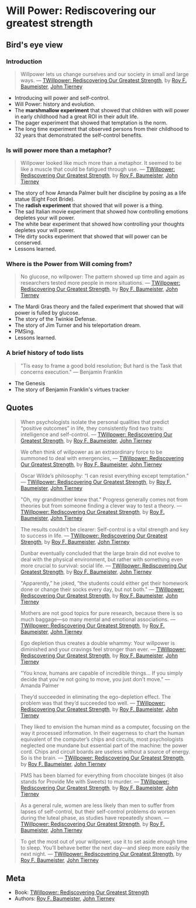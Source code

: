 # Will Power: Rediscovering our greatest strength

## Bird's eye view

### Introduction

> Willpower lets us change ourselves and our society in small and large ways.
> — [TWillpower: Rediscovering Our Greatest Strength][1], by [Roy F. Baumeister][2], [John Tierney][3]

- Introducing will power and self-control.
- Will Power: history and evolution.
- The **marshmallow experiment** that showed that children with will power in early childhood had a great ROI in their adult life.
- The pager experiment that showed that temptation is the norm.
- The long time experiment that observed persons from their childhood to 32 years that demonstrated the self-control benefits.

### Is will power more than a metaphor?

> Willpower looked like much more than a metaphor. It seemed to be like a muscle that could be fatigued through use.
> — [TWillpower: Rediscovering Our Greatest Strength][1], by [Roy F. Baumeister][2], [John Tierney][3]

- The story of how Amanda Palmer built her discipline by posing as a life statue (Eight Foot Bride).
- The **radish experiment** that showed that will power is a thing.
- The sad Italian movie experiment that showed how controlling emotions depletes your will power.
- The white bear experiment that showed how controlling your thoughts depletes your will power.
- THe dirty socks experiment that showed that will power can be conserved.
- Lessons learned.

### Where is the Power from Will coming from?

> No glucose, no willpower: The pattern showed up time and again as researchers tested more people in more situations.
> — [TWillpower: Rediscovering Our Greatest Strength][1], by [Roy F. Baumeister][2], [John Tierney][3]

- The Mardi Gras theory and the failed experiment that showed that will power is fulled by glucose.
- The story of the Twinkie Defense.
- The story of Jim Turner and his teleportation dream.
- PMSing.
- Lessons learned.

### A brief history of todo lists

> "Tis easy to frame a good bold resolution; But hard is the Task that concerns execution."
> — Benjamin Franklin

- The Genesis
- The story of Benjamin Franklin's virtues tracker

## Quotes

> When psychologists isolate the personal qualities that predict “positive outcomes” in life, they consistently find two traits: intelligence and self-control.
> — [TWillpower: Rediscovering Our Greatest Strength][1], by [Roy F. Baumeister][2], [John Tierney][3]

> We often think of willpower as an extraordinary force to be summoned to deal with emergencies,
> — [TWillpower: Rediscovering Our Greatest Strength][1], by [Roy F. Baumeister][2], [John Tierney][3]

> Oscar Wilde’s philosophy: “I can resist everything except temptation.”
> — [TWillpower: Rediscovering Our Greatest Strength][1], by [Roy F. Baumeister][2], [John Tierney][3]

> "Oh, my grandmother knew that." Progress generally comes not from theories but from someone finding a clever way to test a theory.
> — [TWillpower: Rediscovering Our Greatest Strength][1], by [Roy F. Baumeister][2], [John Tierney][3]

> The results couldn’t be clearer: Self-control is a vital strength and key to success in life.
> — [TWillpower: Rediscovering Our Greatest Strength][1], by [Roy F. Baumeister][2], [John Tierney][3]

> Dunbar eventually concluded that the large brain did not evolve to deal with the physical environment, but rather with something even more crucial to survival: social life.
> — [TWillpower: Rediscovering Our Greatest Strength][1], by [Roy F. Baumeister][2], [John Tierney][3]

> "Apparently,” he joked, “the students could either get their homework done or change their socks every day, but not both."
> — [TWillpower: Rediscovering Our Greatest Strength][1], by [Roy F. Baumeister][2], [John Tierney][3]

> Mothers are not good topics for pure research, because there is so much baggage—so many mental and emotional associations.
> — [TWillpower: Rediscovering Our Greatest Strength][1], by [Roy F. Baumeister][2], [John Tierney][3]

> Ego depletion thus creates a double whammy: Your willpower is diminished and your cravings feel stronger than ever.
> — [TWillpower: Rediscovering Our Greatest Strength][1], by [Roy F. Baumeister][2], [John Tierney][3]

> "You know, humans are capable of incredible things... If you simply decide that you're not going to move, you just don't move."
> — Amanda Palmer

> They’d succeeded in eliminating the ego-depletion effect. The problem was that they’d succeeded too well.
> — [TWillpower: Rediscovering Our Greatest Strength][1], by [Roy F. Baumeister][2], [John Tierney][3]

> They liked to envision the human mind as a computer, focusing on the way it processed information. In their eagerness to chart the human equivalent of the computer’s chips and circuits, most psychologists neglected one mundane but essential part of the machine: the power cord.
> Chips and circuit boards are useless without a source of energy. So is the brain.
> — [TWillpower: Rediscovering Our Greatest Strength][1], by [Roy F. Baumeister][2], [John Tierney][3]

> PMS has been blamed for everything from chocolate binges (it also stands for Provide Me with Sweets) to murder.
> — [TWillpower: Rediscovering Our Greatest Strength][1], by [Roy F. Baumeister][2], [John Tierney][3]

> As a general rule, women are less likely than men to suffer from lapses of self-control, but their self-control problems do worsen during the luteal phase, as studies have repeatedly shown.
> — [TWillpower: Rediscovering Our Greatest Strength][1], by [Roy F. Baumeister][2], [John Tierney][3]

> To get the most out of your willpower, use it to set aside enough time to sleep. You’ll behave better the next day—and sleep more easily the next night.
> — [TWillpower: Rediscovering Our Greatest Strength][1], by [Roy F. Baumeister][2], [John Tierney][3]

## Meta

- Book: [TWillpower: Rediscovering Our Greatest Strength][1]
- Authors: [Roy F. Baumeister][2], [John Tierney][3]

[1]: https://www.goodreads.com/book/show/19243982-willpower
[2]: https://www.goodreads.com/author/show/132685.Roy_F_Baumeister
[3]: https://www.goodreads.com/author/show/277647.John_Tierney
